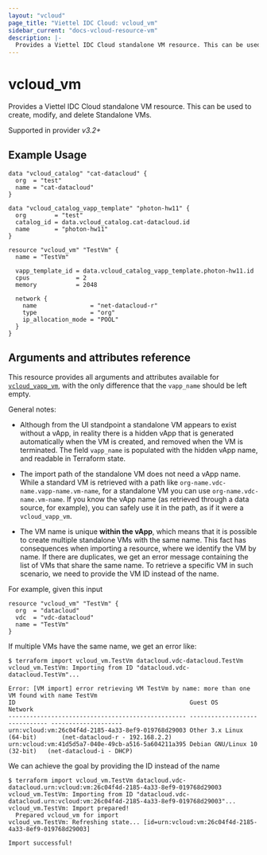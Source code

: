 ```yaml
---
layout: "vcloud"
page_title: "Viettel IDC Cloud: vcloud_vm"
sidebar_current: "docs-vcloud-resource-vm"
description: |-
  Provides a Viettel IDC Cloud standalone VM resource. This can be used to create, modify, and delete Standalone VMs.
---
```


# vcloud\_vm

Provides a Viettel IDC Cloud standalone VM resource. This can be used to create, modify, and delete Standalone VMs.

Supported in provider *v3.2+*

## Example Usage

```hcl
data "vcloud_catalog" "cat-datacloud" {
  org  = "test"
  name = "cat-datacloud"
}

data "vcloud_catalog_vapp_template" "photon-hw11" {
  org        = "test"
  catalog_id = data.vcloud_catalog.cat-datacloud.id
  name       = "photon-hw11"
}

resource "vcloud_vm" "TestVm" {
  name = "TestVm"

  vapp_template_id = data.vcloud_catalog_vapp_template.photon-hw11.id
  cpus             = 2
  memory           = 2048

  network {
    name               = "net-datacloud-r"
    type               = "org"
    ip_allocation_mode = "POOL"
  }
}
```

## Arguments and attributes reference

This resource provides all arguments and attributes available for [`vcloud_vapp_vm`](/providers/vmware/vcloud/latest/docs/resources/vapp_vm),
with the only difference that the `vapp_name` should be left empty.

General notes:

* Although from the UI standpoint a standalone VM appears to exist without a vApp, in reality there is a hidden vApp that
  is generated automatically when the VM is created, and removed when the VM is terminated. The field `vapp_name` is populated
  with the hidden vApp name, and readable in Terraform state.

* The import path of the standalone VM does not need a vApp name. While a standard VM is retrieved with a path like 
`org-name.vdc-name.vapp-name.vm-name`, for a standalone VM you can use `org-name.vdc-name.vm-name`. If you know the vApp
  name (as retrieved through a data source, for example), you can safely use it in the path, as if it were a `vcloud_vapp_vm`.

* The VM name is unique **within the vApp**, which means that it is possible to create multiple standalone VMs with the same name.
  This fact has consequences when importing a resource, where we identify the VM by name. If there are duplicates, we get
  an error message containing the list of VMs that share the same name. To retrieve a specific VM in such scenario, we need
  to provide the VM ID instead of the name.

For example, given this input
```hcl
resource "vcloud_vm" "TestVm" {
  org  = "datacloud"
  vdc  = "vdc-datacloud"
  name = "TestVm"
}
```

If multiple VMs have the same name, we get an error like:

```
$ terraform import vcloud_vm.TestVm datacloud.vdc-datacloud.TestVm
vcloud_vm.TestVm: Importing from ID "datacloud.vdc-datacloud.TestVm"...

Error: [VM import] error retrieving VM TestVm by name: more than one VM found with name TestVm
ID                                                 Guest OS                       Network
-------------------------------------------------- ------------------------------ --------------------
urn:vcloud:vm:26c04f4d-2185-4a33-8ef9-019768d29003 Other 3.x Linux (64-bit)       (net-datacloud-r - 192.168.2.2)
urn:vcloud:vm:41d5d5a7-040e-49cb-a516-5a604211a395 Debian GNU/Linux 10 (32-bit)   (net-datacloud-i - DHCP)
```

We can achieve the goal by providing the ID instead of the name

```
$ terraform import vcloud_vm.TestVm datacloud.vdc-datacloud.urn:vcloud:vm:26c04f4d-2185-4a33-8ef9-019768d29003
vcloud_vm.TestVm: Importing from ID "datacloud.vdc-datacloud.urn:vcloud:vm:26c04f4d-2185-4a33-8ef9-019768d29003"...
vcloud_vm.TestVm: Import prepared!
  Prepared vcloud_vm for import
vcloud_vm.TestVm: Refreshing state... [id=urn:vcloud:vm:26c04f4d-2185-4a33-8ef9-019768d29003]

Import successful!
```
